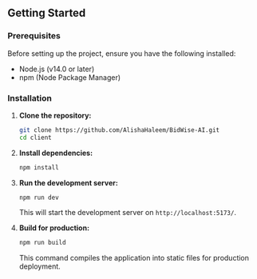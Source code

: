 ## Getting Started

### Prerequisites

Before setting up the project, ensure you have the following installed:
- Node.js (v14.0 or later)
- npm (Node Package Manager)

### Installation

1. **Clone the repository:**
   ```bash
   git clone https://github.com/AlishaHaleem/BidWise-AI.git
   cd client
   ```

2. **Install dependencies:**
   ```bash
   npm install
   ```

3. **Run the development server:**
   ```bash
   npm run dev
   ```
   This will start the development server on `http://localhost:5173/`.

4. **Build for production:**
   ```bash
   npm run build
   ```
   This command compiles the application into static files for production deployment.

